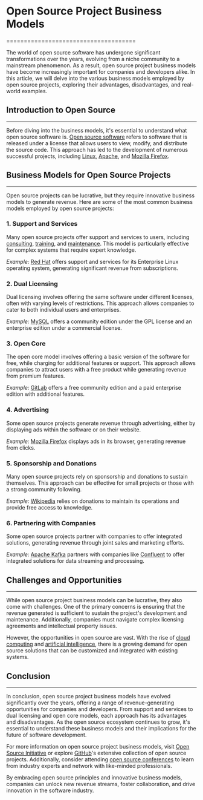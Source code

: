 # Open Source Project Business Models
=====================================

The world of open source software has undergone significant transformations over the years, evolving from a niche community to a mainstream phenomenon. As a result, open source project business models have become increasingly important for companies and developers alike. In this article, we will delve into the various business models employed by open source projects, exploring their advantages, disadvantages, and real-world examples.

## Introduction to Open Source
-----------------------------

Before diving into the business models, it's essential to understand what open source software is. [Open source software](https://opensource.org/) refers to software that is released under a license that allows users to view, modify, and distribute the source code. This approach has led to the development of numerous successful projects, including [Linux](https://www.linux.org/), [Apache](https://apache.org/), and [Mozilla Firefox](https://www.mozilla.org/en-US/firefox/).

## Business Models for Open Source Projects
-----------------------------------------

Open source projects can be lucrative, but they require innovative business models to generate revenue. Here are some of the most common business models employed by open source projects:

### 1. **Support and Services**

Many open source projects offer support and services to users, including [consulting](https://www.redhat.com/en/services/consulting), [training](https://www.pluralsight.com/courses/open-source-fundamentals), and [maintenance](https://wwwCanonical.com/services/support). This model is particularly effective for complex systems that require expert knowledge.

*Example:* [Red Hat](https://www.redhat.com/) offers support and services for its Enterprise Linux operating system, generating significant revenue from subscriptions.

### 2. **Dual Licensing**

Dual licensing involves offering the same software under different licenses, often with varying levels of restrictions. This approach allows companies to cater to both individual users and enterprises.

*Example:* [MySQL](https://www.mysql.com/) offers a community edition under the GPL license and an enterprise edition under a commercial license.

### 3. **Open Core**

The open core model involves offering a basic version of the software for free, while charging for additional features or support. This approach allows companies to attract users with a free product while generating revenue from premium features.

*Example:* [GitLab](https://about.gitlab.com/) offers a free community edition and a paid enterprise edition with additional features.

### 4. **Advertising**

Some open source projects generate revenue through advertising, either by displaying ads within the software or on their website.

*Example:* [Mozilla Firefox](https://www.mozilla.org/en-US/firefox/) displays ads in its browser, generating revenue from clicks.

### 5. **Sponsorship and Donations**

Many open source projects rely on sponsorship and donations to sustain themselves. This approach can be effective for small projects or those with a strong community following.

*Example:* [Wikipedia](https://www.wikipedia.org/) relies on donations to maintain its operations and provide free access to knowledge.

### 6. **Partnering with Companies**

Some open source projects partner with companies to offer integrated solutions, generating revenue through joint sales and marketing efforts.

*Example:* [Apache Kafka](https://kafka.apache.org/) partners with companies like [Confluent](https://www.confluent.io/) to offer integrated solutions for data streaming and processing.

## Challenges and Opportunities
-------------------------------

While open source project business models can be lucrative, they also come with challenges. One of the primary concerns is ensuring that the revenue generated is sufficient to sustain the project's development and maintenance. Additionally, companies must navigate complex licensing agreements and intellectual property issues.

However, the opportunities in open source are vast. With the rise of [cloud computing](https://aws.amazon.com/what-is-cloud-computing/) and [artificial intelligence](https://en.wikipedia.org/wiki/Artificial_intelligence), there is a growing demand for open source solutions that can be customized and integrated with existing systems.

## Conclusion
----------

In conclusion, open source project business models have evolved significantly over the years, offering a range of revenue-generating opportunities for companies and developers. From support and services to dual licensing and open core models, each approach has its advantages and disadvantages. As the open source ecosystem continues to grow, it's essential to understand these business models and their implications for the future of software development.

For more information on open source project business models, visit [Open Source Initiative](https://opensource.org/) or explore [GitHub](https://github.com/)'s extensive collection of open source projects. Additionally, consider attending [open source conferences](https://www.opensource.org/events) to learn from industry experts and network with like-minded professionals.

By embracing open source principles and innovative business models, companies can unlock new revenue streams, foster collaboration, and drive innovation in the software industry.